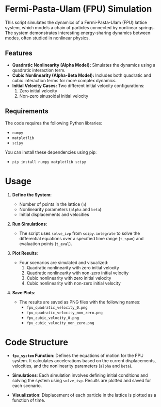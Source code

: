 # Fermi-Pasta-Ulam (FPU) Simulation

This script simulates the dynamics of a Fermi-Pasta-Ulam (FPU) lattice system, which models a chain of particles connected by nonlinear springs. The system demonstrates interesting energy-sharing dynamics between modes, often studied in nonlinear physics.

## Features

- **Quadratic Nonlinearity (Alpha Model):** Simulates the dynamics using a quadratic interaction term.
- **Cubic Nonlinearity (Alpha-Beta Model):** Includes both quadratic and cubic interaction terms for more complex dynamics.
- **Initial Velocity Cases:** Two different initial velocity configurations:
  1. Zero initial velocity
  2. Non-zero sinusoidal initial velocity

## Requirements

The code requires the following Python libraries:
- `numpy`
- `matplotlib`
- `scipy`

You can install these dependencies using pip:
- `pip install numpy matplotlib scipy`

# Usage
1. **Define the System**: 
   - Number of points in the lattice (`n`)
   - Nonlinearity parameters (`alpha` and `beta`)
   - Initial displacements and velocities

2. **Run Simulations**:
   - The script uses `solve_ivp` from `scipy.integrate` to solve the differential equations over a specified time range (`t_span`) and evaluation points (`t_eval`).

3. **Plot Results**:
   - Four scenarios are simulated and visualized:
     1. Quadratic nonlinearity with zero initial velocity
     2. Quadratic nonlinearity with non-zero initial velocity
     3. Cubic nonlinearity with zero initial velocity
     4. Cubic nonlinearity with non-zero initial velocity

4. **Save Plots**:
   - The results are saved as PNG files with the following names:
     - `fpu_quadratic_velocity_0.png`
     - `fpu_quadratic_velocity_non_zero.png`
     - `fpu_cubic_velocity_0.png`
     - `fpu_cubic_velocity_non_zero.png`

# Code Structure 
- **`fpu_system` Function**:
  Defines the equations of motion for the FPU system. It calculates accelerations based on the current displacements, velocities, and the nonlinearity parameters (`alpha` and `beta`).

- **Simulations**:
  Each simulation involves defining initial conditions and solving the system using `solve_ivp`. Results are plotted and saved for each scenario.

- **Visualization**:
  Displacement of each particle in the lattice is plotted as a function of time.

